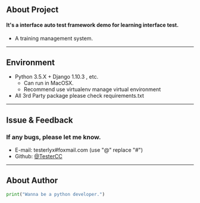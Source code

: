 ## About Project
#### It's a interface auto test framework demo for learning interface test.
* A training management system.

---

## Environment
* Python 3.5.X + Django 1.10.3 , etc.
    *  Can run in MacOSX.
    *  Recommend use virtualenv manage virtual environment
* All 3rd Party package please check requirements.txt

---

## Issue & Feedback
### If any bugs, please let me know.

* E-mail: testerlyx#foxmail.com (use "@" replace "#")
* Github: [@TesterCC](https://github.com/TesterCC)

---

## About Author

```python
print("Wanna be a python developer.")
```